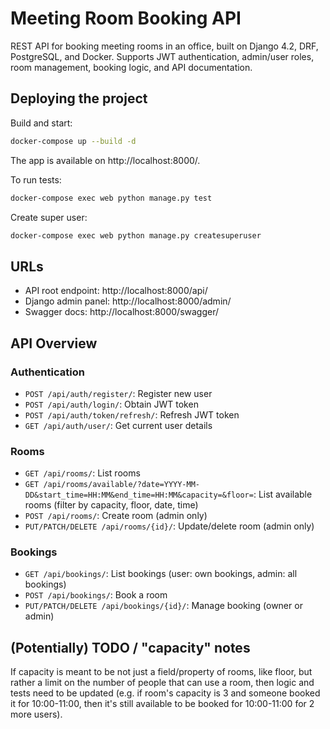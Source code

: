# Meeting Room Booking API

REST API for booking meeting rooms in an office, built on Django 4.2, DRF, PostgreSQL, and Docker. Supports JWT authentication, admin/user roles, room management, booking logic, and API documentation.

## Deploying the project

Build and start:

```sh
docker-compose up --build -d
```

The app is available on http://localhost:8000/.

To run tests:

```sh
docker-compose exec web python manage.py test
```

Create super user:

```sh
docker-compose exec web python manage.py createsuperuser
```

## URLs
- API root endpoint: http://localhost:8000/api/
- Django admin panel: http://localhost:8000/admin/
- Swagger docs: http://localhost:8000/swagger/

## API Overview

### Authentication
- `POST /api/auth/register/`: Register new user
- `POST /api/auth/login/`: Obtain JWT token
- `POST /api/auth/token/refresh/`: Refresh JWT token
- `GET /api/auth/user/`: Get current user details

### Rooms
- `GET /api/rooms/`: List rooms
- `GET /api/rooms/available/?date=YYYY-MM-DD&start_time=HH:MM&end_time=HH:MM&capacity=&floor=`: List available rooms (filter by capacity, floor, date, time)
- `POST /api/rooms/`: Create room (admin only)
- `PUT/PATCH/DELETE /api/rooms/{id}/`: Update/delete room (admin only)

### Bookings
- `GET /api/bookings/`: List bookings (user: own bookings, admin: all bookings)
- `POST /api/bookings/`: Book a room
- `PUT/PATCH/DELETE /api/bookings/{id}/`: Manage booking (owner or admin)

## (Potentially) TODO / "capacity" notes

If capacity is meant to be not just a field/property of rooms, like floor, but rather a limit on the number of people that can use a room, then logic and tests need to be updated (e.g. if room's capacity is 3 and someone booked it for 10:00-11:00, then it's still available to be booked for 10:00-11:00 for 2 more users).
